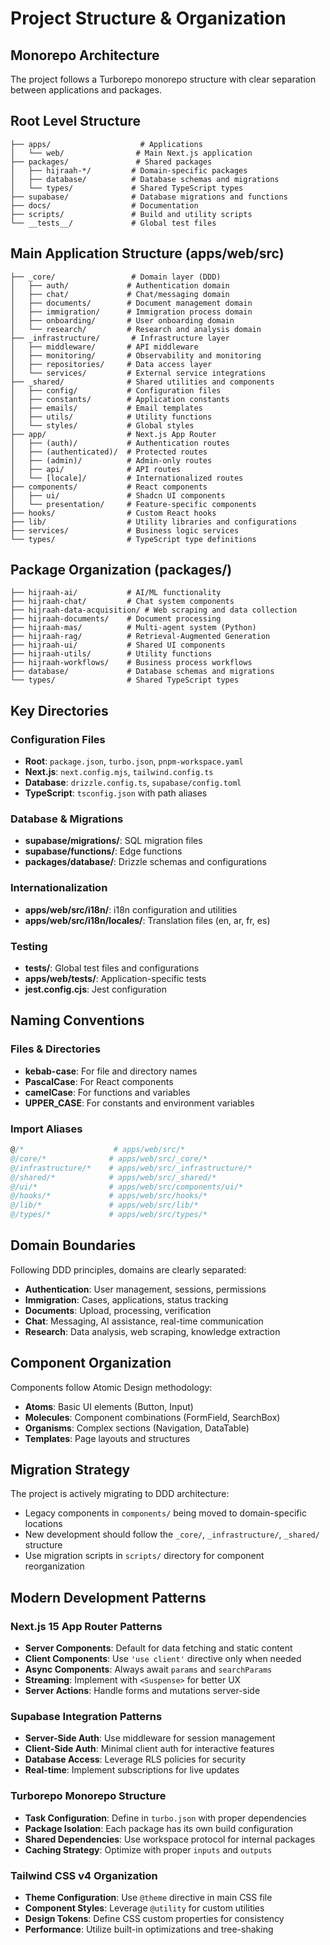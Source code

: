 # Project Structure & Organization

## Monorepo Architecture
The project follows a Turborepo monorepo structure with clear separation between applications and packages.

## Root Level Structure
```
├── apps/                    # Applications
│   └── web/                # Main Next.js application
├── packages/               # Shared packages
│   ├── hijraah-*/         # Domain-specific packages
│   ├── database/          # Database schemas and migrations
│   └── types/             # Shared TypeScript types
├── supabase/              # Database migrations and functions
├── docs/                  # Documentation
├── scripts/               # Build and utility scripts
└── __tests__/             # Global test files
```

## Main Application Structure (apps/web/src)
```
├── _core/                 # Domain layer (DDD)
│   ├── auth/             # Authentication domain
│   ├── chat/             # Chat/messaging domain
│   ├── documents/        # Document management domain
│   ├── immigration/      # Immigration process domain
│   ├── onboarding/       # User onboarding domain
│   └── research/         # Research and analysis domain
├── _infrastructure/       # Infrastructure layer
│   ├── middleware/       # API middleware
│   ├── monitoring/       # Observability and monitoring
│   ├── repositories/     # Data access layer
│   └── services/         # External service integrations
├── _shared/              # Shared utilities and components
│   ├── config/           # Configuration files
│   ├── constants/        # Application constants
│   ├── emails/           # Email templates
│   ├── utils/            # Utility functions
│   └── styles/           # Global styles
├── app/                  # Next.js App Router
│   ├── (auth)/           # Authentication routes
│   ├── (authenticated)/  # Protected routes
│   ├── (admin)/          # Admin-only routes
│   ├── api/              # API routes
│   └── [locale]/         # Internationalized routes
├── components/           # React components
│   ├── ui/               # Shadcn UI components
│   └── presentation/     # Feature-specific components
├── hooks/                # Custom React hooks
├── lib/                  # Utility libraries and configurations
├── services/             # Business logic services
└── types/                # TypeScript type definitions
```

## Package Organization (packages/)
```
├── hijraah-ai/           # AI/ML functionality
├── hijraah-chat/         # Chat system components
├── hijraah-data-acquisition/ # Web scraping and data collection
├── hijraah-documents/    # Document processing
├── hijraah-mas/          # Multi-agent system (Python)
├── hijraah-rag/          # Retrieval-Augmented Generation
├── hijraah-ui/           # Shared UI components
├── hijraah-utils/        # Utility functions
├── hijraah-workflows/    # Business process workflows
├── database/             # Database schemas and migrations
└── types/                # Shared TypeScript types
```

## Key Directories

### Configuration Files
- **Root**: `package.json`, `turbo.json`, `pnpm-workspace.yaml`
- **Next.js**: `next.config.mjs`, `tailwind.config.ts`
- **Database**: `drizzle.config.ts`, `supabase/config.toml`
- **TypeScript**: `tsconfig.json` with path aliases

### Database & Migrations
- **supabase/migrations/**: SQL migration files
- **supabase/functions/**: Edge functions
- **packages/database/**: Drizzle schemas and configurations

### Internationalization
- **apps/web/src/i18n/**: i18n configuration and utilities
- **apps/web/src/i18n/locales/**: Translation files (en, ar, fr, es)

### Testing
- **__tests__/**: Global test files and configurations
- **apps/web/__tests__/**: Application-specific tests
- **jest.config.cjs**: Jest configuration

## Naming Conventions

### Files & Directories
- **kebab-case**: For file and directory names
- **PascalCase**: For React components
- **camelCase**: For functions and variables
- **UPPER_CASE**: For constants and environment variables

### Import Aliases
```typescript
@/*                    # apps/web/src/*
@/core/*              # apps/web/src/_core/*
@/infrastructure/*    # apps/web/src/_infrastructure/*
@/shared/*            # apps/web/src/_shared/*
@/ui/*                # apps/web/src/components/ui/*
@/hooks/*             # apps/web/src/hooks/*
@/lib/*               # apps/web/src/lib/*
@/types/*             # apps/web/src/types/*
```

## Domain Boundaries
Following DDD principles, domains are clearly separated:

- **Authentication**: User management, sessions, permissions
- **Immigration**: Cases, applications, status tracking
- **Documents**: Upload, processing, verification
- **Chat**: Messaging, AI assistance, real-time communication
- **Research**: Data analysis, web scraping, knowledge extraction

## Component Organization
Components follow Atomic Design methodology:
- **Atoms**: Basic UI elements (Button, Input)
- **Molecules**: Component combinations (FormField, SearchBox)
- **Organisms**: Complex sections (Navigation, DataTable)
- **Templates**: Page layouts and structures

## Migration Strategy
The project is actively migrating to DDD architecture:
- Legacy components in `components/` being moved to domain-specific locations
- New development should follow the `_core/`, `_infrastructure/`, `_shared/` structure
- Use migration scripts in `scripts/` directory for component reorganization

## Modern Development Patterns

### Next.js 15 App Router Patterns
- **Server Components**: Default for data fetching and static content
- **Client Components**: Use `'use client'` directive only when needed
- **Async Components**: Always await `params` and `searchParams`
- **Streaming**: Implement with `<Suspense>` for better UX
- **Server Actions**: Handle forms and mutations server-side

### Supabase Integration Patterns
- **Server-Side Auth**: Use middleware for session management
- **Client-Side Auth**: Minimal client auth for interactive features
- **Database Access**: Leverage RLS policies for security
- **Real-time**: Implement subscriptions for live updates

### Turborepo Monorepo Structure
- **Task Configuration**: Define in `turbo.json` with proper dependencies
- **Package Isolation**: Each package has its own build configuration
- **Shared Dependencies**: Use workspace protocol for internal packages
- **Caching Strategy**: Optimize with proper `inputs` and `outputs`

### Tailwind CSS v4 Organization
- **Theme Configuration**: Use `@theme` directive in main CSS file
- **Component Styles**: Leverage `@utility` for custom utilities
- **Design Tokens**: Define CSS custom properties for consistency
- **Performance**: Utilize built-in optimizations and tree-shaking